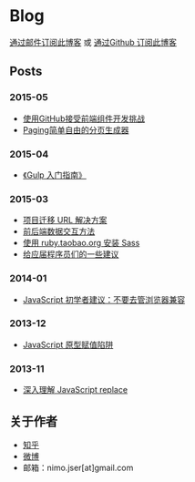 Blog
========

[通过邮件订阅此博客](http://www.mikecrm.com/f.php?t=ILwcsM)  或 [通过Github 订阅此博客](https://github.com/nimojs/blog/issues/15)

## Posts

### 2015-05
- [使用GitHub接受前端组件开发挑战](https://github.com/nimojs/blog/issues/22)
- [Paging简单自由的分页生成器](https://github.com/nimojs/blog/issues/23)
### 2015-04
- [《Gulp 入门指南》](https://github.com/nimojs/blog/issues/19)

### 2015-03
- [项目迁移 URL 解决方案](https://github.com/nimojs/blog/issues/11)
- [前后端数据交互方法](https://github.com/nimojs/blog/issues/13)
- [使用 ruby.taobao.org 安装 Sass](https://github.com/nimojs/blog/issues/14)
- [给应届程序员们的一些建议](https://github.com/nimojs/blog/issues/16)

### 2014-01
- [JavaScript 初学者建议：不要去管浏览器兼容](https://github.com/nimojs/blog/issues/1)

### 2013-12
- [JavaScript 原型赋值陷阱](https://github.com/nimojs/blog/issues/17)

### 2013-11
- [深入理解 JavaScript replace](https://github.com/nimojs/blog/issues/2)

## 关于作者
- [知乎](http://www.zhihu.com/people/nimoJs)
- [微博](http://weibo.com/nimojs)
- 邮箱：nimo.jser[at]gmail.com
